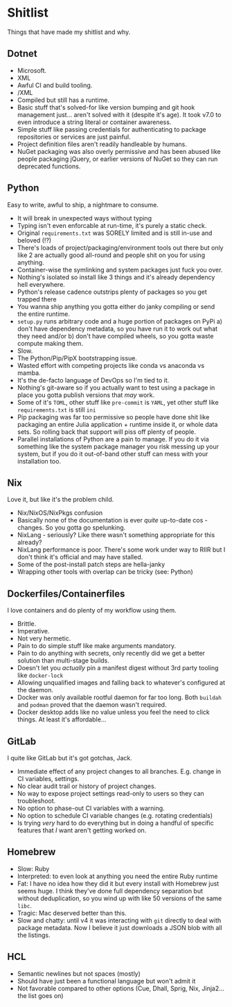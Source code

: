 # Shitlist

Things that have made my shitlist and why.

## Dotnet

- Microsoft.
- XML
- Awful CI and build tooling.
- /XML
- Compiled but still has a runtime.
- Basic stuff that's solved-for like version bumping and git hook management just... aren't solved with it (despite it's age). It took v7.0 to even introduce a string literal or container awareness.
- Simple stuff like passing credentials for authenticating to package repositories or services are just painful.
- Project definition files aren't readily handleable by humans.
- NuGet packaging was also overly permissive and has been abused like people packaging jQuery, or earlier versions of NuGet so they can run deprecated functions.

## Python

Easy to write, awful to ship, a nightmare to consume.

- It will break in unexpected ways without typing
- Typing isn't even enforcable at run-time, it's purely a static check.
- Original `requirements.txt` was SORELY limited and is still in-use and beloved (⁉)
- There's loads of project/packaging/environment tools out there but only like 2 are actually good all-round and people shit on you for using anything.
- Container-wise the symlinking and system packages just fuck you over.
- Nothing's isolated so install like 3 things and it's already dependency hell everywhere.
- Python's release cadence outstrips plenty of packages so you get trapped there
- You wanna ship anything you gotta either do janky compiling or send the entire runtime.
- `setup.py` runs arbitrary code and a huge portion of packages on PyPi a) don't have dependency metadata, so you have run it to work out what they need and/or b) don't have compiled wheels, so you gotta waste compute making them.
- Slow.
- The Python/Pip/PipX bootstrapping issue.
- Wasted effort with competing projects like conda vs anaconda vs mamba.
- It's the de-facto language of DevOps so I'm tied to it.
- Nothing's git-aware so if you actually want to test using a package in place you gotta publish versions that _may_ work.
- Some of it's `TOML`, other stuff like `pre-commit` is `YAML`, yet other stuff like `requirements.txt` is still `ini`
- Pip packaging was far too permissive so people have done shit like packaging an entire Julia application + runtime inside it, or whole data sets. So rolling back that support will piss off plenty of people.
- Parallel installations of Python are a pain to manage. If you do it via something like the system package manager you risk messing up your system, but if you do it out-of-band other stuff can mess with your installation too.

## Nix

Love it, but like it's the problem child.

- Nix/NixOS/NixPkgs confusion
- Basically none of the documentation is ever _quite_ up-to-date cos - changes. So you gotta go spelunking.
- NixLang - seriously? Like there wasn't something appropriate for this already?
- NixLang performance is poor. There's some work under way to RIIR but I don't think it's official and may have stalled.
- Some of the post-install patch steps are hella-janky
- Wrapping other tools with overlap can be tricky (see: Python)

## Dockerfiles/Containerfiles

I love containers and do plenty of my workflow using them.

- Brittle.
- Imperative.
- Not very hermetic.
- Pain to do simple stuff like make arguments mandatory.
- Pain to do anything with secrets, only recently did we get a better solution than multi-stage builds.
- Doesn't let you _actually_ pin a manifest digest without 3rd party tooling like `docker-lock`
- Allowing unqualified images and falling back to whatever's configured at the daemon.
- Docker was only available rootful daemon for far too long. Both `buildah` and `podman` proved that the daemon wasn't required.
- Docker desktop adds like no value unless you feel the need to click things. At least it's affordable...

## GitLab

I quite like GitLab but it's got gotchas, Jack.

- Immediate effect of any project changes to all branches. E.g. change in CI variables, settings.
- No clear audit trail or history of project changes.
- No way to expose project settings read-only to users so they can troubleshoot.
- No option to phase-out CI variables with a warning.
- No option to schedule CI variable changes (e.g. rotating credentials)
- Is trying _very_ hard to do everything but in doing a handful of specific features that _I_ want aren't getting worked on.

## Homebrew

- Slow: Ruby
- Interpreted: to even look at anything you need the entire Ruby runtime
- Fat: I have no idea how they did it but every install with Homebrew just seems huge. I think they've done full dependency separation but without deduplication, so you wind up with like 50 versions of the same `libc`.
- Tragic: Mac deserved better than this.
- Slow and chatty: until v4 it was interacting with `git` directly to deal with package metadata. Now I believe it just downloads a JSON blob with all the listings.

## HCL

- Semantic newlines but not spaces (mostly)
- Should have just been a functional language but won't admit it
- Not favorable compared to other options (Cue, Dhall, Sprig, Nix, Jinja2... the list goes on)

